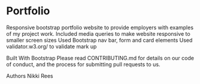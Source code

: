 # Portfolio
Responsive bootstrap portfolio website to provide employers with examples of my project work.
Included media queries to make website responsive to smaller screen sizes
Used Bootstrap nav bar, form and card elements
Used validator.w3.org/ to validate mark up

Built With
Bootstrap
Please read CONTRIBUTING.md for details on our code of conduct, and the process for submitting pull requests to us.

Authors
Nikki Rees
